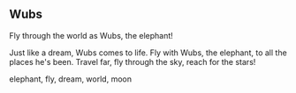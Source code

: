 ## Wubs

Fly through the world as Wubs, the elephant!

Just like a dream, Wubs comes to life. Fly with Wubs, the elephant, to all the places he's been. Travel far, fly through the sky, reach for the stars!

elephant, fly, dream, world, moon
